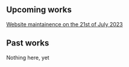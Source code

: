 ## Upcoming works

[Website maintainence on the 21st of July 2023](/works/1)

## Past works

Nothing here, yet
